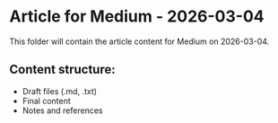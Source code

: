 # Article for Medium - 2026-03-04

This folder will contain the article content for Medium on 2026-03-04.

## Content structure:
- Draft files (.md, .txt)
- Final content
- Notes and references
